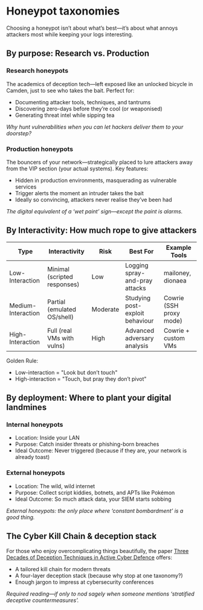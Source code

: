 # Honeypot taxonomies

Choosing a honeypot isn’t about what’s best—it’s about what annoys attackers most while keeping your logs interesting.

## By purpose: Research vs. Production

### Research honeypots

The academics of deception tech—left exposed like an unlocked bicycle in Camden, just to see who takes the bait. Perfect for:

* Documenting attacker tools, techniques, and tantrums
* Discovering zero-days before they’re cool (or weaponised)
* Generating threat intel while sipping tea

*Why hunt vulnerabilities when you can let hackers deliver them to your doorstep?*

### Production honeypots

The bouncers of your network—strategically placed to lure attackers away from the VIP section (your actual systems). Key features:

* Hidden in production environments, masquerading as vulnerable services
* Trigger alerts the moment an intruder takes the bait
* Ideally so convincing, attackers never realise they’ve been had

*The digital equivalent of a ‘wet paint’ sign—except the paint is alarms.*

## By Interactivity: How much rope to give attackers

| Type	               | Interactivity	                | Risk	     | Best For	                        | Example Tools           |
|---------------------|-------------------------------|-----------|----------------------------------|-------------------------|
| Low-Interaction	    | Minimal (scripted responses)	 | Low	      | Logging spray-and-pray attacks	  | mailoney, dionaea       |
| Medium-Interaction	 | Partial (emulated OS/shell)	  | Moderate	 | Studying post-exploit behaviour	 | Cowrie (SSH proxy mode) |
| High-Interaction	   | Full (real VMs with vulns)	   | High	     | Advanced adversary analysis	     | Cowrie + custom VMs     |

Golden Rule:

* Low-interaction = "Look but don’t touch"
* High-interaction = "Touch, but pray they don’t pivot"

## By deployment: Where to plant your digital landmines

### Internal honeypots

* Location: Inside your LAN
* Purpose: Catch insider threats or phishing-born breaches
* Ideal Outcome: Never triggered (because if they are, your network is already toast)

### External honeypots

* Location: The wild, wild internet
* Purpose: Collect script kiddies, botnets, and APTs like Pokémon
* Ideal Outcome: So much attack data, your SIEM starts sobbing

*External honeypots: the only place where ‘constant bombardment’ is a good thing.*

## The Cyber Kill Chain & deception stack

For those who enjoy overcomplicating things beautifully, the paper 
[Three Decades of Deception Techniques in Active Cyber Defence](https://arxiv.org/pdf/2104.03594.pdf) offers:

* A tailored kill chain for modern threats
* A four-layer deception stack (because why stop at one taxonomy?)
* Enough jargon to impress at cybersecurity conferences

*Required reading—if only to nod sagely when someone mentions ‘stratified deceptive countermeasures’.*
